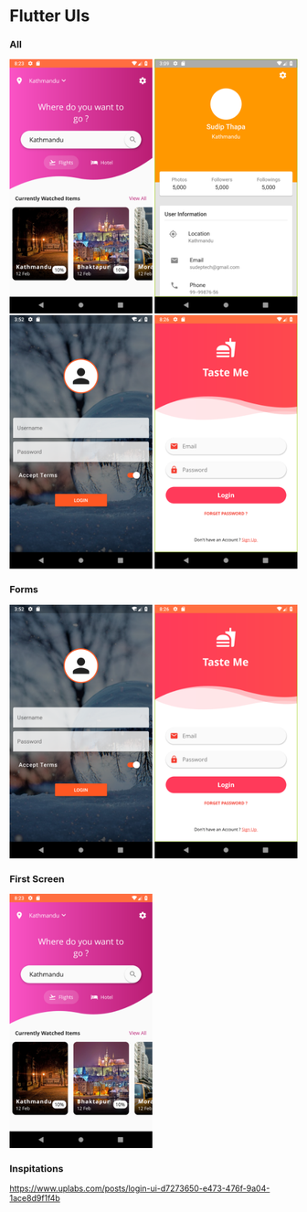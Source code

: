 # Flutter UIs
### All
<img src= "screenshots/home-page1.png" width="250px"> <img src= "screenshots/card-profile.png" width="250px"> <img src= "screenshots/login-form1.png" width="250px"> <img src= "screenshots/login2.png" width="250px">

### Forms
<img src= "screenshots/login-form1.png" width="250px"> <img src= "screenshots/login2.png" width="250px">

### First Screen
<img src= "screenshots/home-page1.png" width="250px">


### Inspitations
https://www.uplabs.com/posts/login-ui-d7273650-e473-476f-9a04-1ace8d9f1f4b